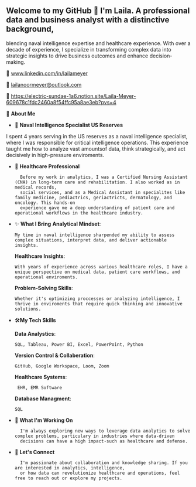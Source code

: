 ## Welcome to my GitHub 👋 I'm Laila. A professional data and business analyst with a distinctive background,
blending naval intelligence expertise and healthcare experience. With over a decade of experience, I specialize in 
transforming complex data into strategic insights to drive business outcomes and enhance decision-making. 

🔗 www.linkedin.com/in/lailameyer

📧 lailanoormeyer@outlook.com

💼 https://electric-sundae-1a6.notion.site/Laila-Meyer-609678c1fdc2460a8f54ffc95a8ae3eb?pvs=4


🔎 **About Me**
- 🚢 **Naval Intelligence Specialist US Reserves**


 I spent 4 years serving in the US reserves as a naval intelligence specialist, where I was responsible for critical intelligence operations.
This experience taught me how to analyze vast amountsof data, think strategically, and act decisively in high-pressure enviroments.
  
- 🏥 **Healthcare Professional**

        Before my work in analytics, I was a Certified Nursing Assistant (CNA) in long-term care and rehabilitation. I also worked as in medical records,
        social services, and as a Medical Assistant in specialites like family medicine, pediactrics, geriactricts, dermatology, and oncology. This hands-on
        experience gave me a deep understanding of patient care and operational workflows in the healthcare industry.
  
- ✨ **What I Bring**
  **Analytical Mindset**:

      My time in naval intelligence sharpended my ability to assess complex situations, interpret data, and deliver actionable insights.
  **Healthcare Insights**:

      With years of experience across various healthcare roles, I have a unique perspective on medical data, patient care workflows, and operational enviroments.
  **Problem-Solving Skills**:

      Whether it's optimizing proccesses or analyzing intelligence, I thrive in enviroments that require quick thinking and innovative solutions.

  
- 🛠️**My Tech Skills**
 
  **Data Analystics**:
  
      SQL, Tableau, Power BI, Excel, PowerPoint, Python
  **Version Control & Collaberation**:
  
      GitHub, Google Workspace, Loom, Zoom
  **Healthcare Systems**:
  
       EHR, EMR Software
  **Database Managment**:
  
      SQL

  
- 🚀 **What I'm Working On**
  
        I'm always exploring new ways to leverage data analytics to solve complex problems, particulary in industries where data-driven
        decisions can have a high impact-such as healthcare and defense.

  
- 🥇 **Let's Connect**
  
        I'm passionate about collaboration and knowledge sharing. If you are interested in analytics, intelligence,
        or how data can revolutionize healthcare and operations, feel free to reach out or explore my projects. 
